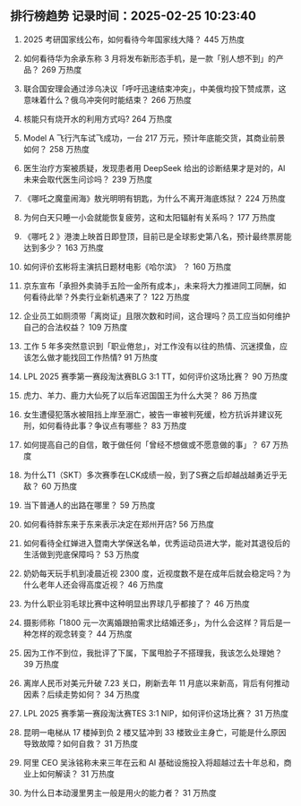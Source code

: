 
## 排行榜趋势 记录时间：2025-02-25 10:23:40
  
  1. 2025 考研国家线公布，如何看待今年国家线大降？ 445 万热度
    
  2. 如何看待华为余承东称 3 月将发布新形态手机，是一款「别人想不到」的产品？ 269 万热度
    
  3. 联合国安理会通过涉乌决议「呼吁迅速结束冲突」，中美俄均投下赞成票，这意味着什么？俄乌冲突何时能结束？ 266 万热度
    
  4. 核能只有烧开水的利用方式吗? 264 万热度
    
  5. Model A 飞行汽车试飞成功，一台 217 万元，预计年底能交货，其商业前景如何？ 258 万热度
    
  6. 医生治疗方案被质疑，发现患者用 DeepSeek 给出的诊断结果才是对的，AI 未来会取代医生问诊吗？ 239 万热度
    
  7. 《哪吒之魔童闹海》敖光明明有钥匙，为什么不离开海底炼狱？ 224 万热度
    
  8. 为何白天只睡一小会就能恢复疲劳，这和太阳辐射有关系吗？ 177 万热度
    
  9. 《哪吒 2 》港澳上映首日即登顶，目前已是全球影史第八名，预计最终票房能达到多少？ 163 万热度
    
  10. 如何评价玄彬将主演抗日题材电影《哈尔滨》 ？ 160 万热度
    
  11. 京东宣布「承担外卖骑手五险一金所有成本」，未来将大力推进同工同酬，如何看待此举？外卖行业新机遇来了？ 122 万热度
    
  12. 企业员工如厕须带「离岗证」且限次数和时间，这合理吗？员工应当如何维护自己的合法权益？ 109 万热度
    
  13. 工作 5 年多突然意识到「职业倦怠」，对工作没有以往的热情、沉迷摸鱼，应该怎么做才能找回工作热情? 91 万热度
    
  14. LPL 2025 赛季第一赛段淘汰赛BLG 3:1 TT，如何评价这场比赛？ 90 万热度
    
  15. 虎力、羊力、鹿力大仙死了以后车迟国国王为什么大哭？ 86 万热度
    
  16. 女生遭侵犯落水被阻挡上岸至溺亡，被告一审被判死缓，检方抗诉并建议死刑，如何看待此事？争议点有哪些？ 83 万热度
    
  17. 如何提高自己的自信，敢于做任何「曾经不想做或不愿意做的事」？ 67 万热度
    
  18. 为什么T1（SKT）多次赛季在LCK成绩一般，到了S赛之后却越战越勇近乎无敌？ 60 万热度
    
  19. 当下普通人的出路在哪里？ 59 万热度
    
  20. 如何看待胖东来于东来表示决定在郑州开店? 56 万热度
    
  21. 如何看待全红婵进入暨南大学保送名单，优秀运动员进大学，能对其退役后的生活做到兜底保障吗？ 53 万热度
    
  22. 奶奶每天玩手机到凌晨近视 2300 度，近视度数不是在成年后就会稳定吗？为什么老年人还会得高度近视？ 46 万热度
    
  23. 为什么职业羽毛球比赛中这种明显出界球几乎都接了？ 46 万热度
    
  24. 摄影师称「1800 元一次离婚跟拍需求比结婚还多」，为什么会这样？背后是一种怎样的观念转变？ 44 万热度
    
  25. 因为工作不到位，我批评了下属，下属甩脸子不搭理我，我该怎么处理她？ 39 万热度
    
  26. 离岸人民币对美元升破 7.23 关口，刷新去年 11 月底以来新高，背后有何推动因素？后续走势如何？ 34 万热度
    
  27. LPL 2025 赛季第一赛段淘汰赛TES 3:1 NIP，如何评价这场比赛？ 31 万热度
    
  28. 昆明一电梯从 17 楼掉到负 2 楼又猛冲到 33 楼致业主身亡，可能是什么原因导致故障？如何自救？ 31 万热度
    
  29. 阿里 CEO 吴泳铭称未来三年在云和 AI 基础设施投入将超越过去十年总和，商业上如何解读？ 31 万热度
    
  30. 为什么日本动漫里男主一般是用火的能力者？ 31 万热度
    